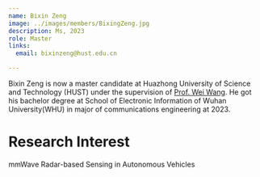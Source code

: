 ```yaml
---
name: Bixin Zeng
image: ../images/members/BixingZeng.jpg
description: Ms, 2023
role: Master
links:
  email: bixinzeng@hust.edu.cn

---
```


Bixin Zeng is now a master candidate at Huazhong University of Science and Technology (HUST) under the supervision of [Prof. Wei Wang](https://eic.hust.edu.cn/professor/wangwei/index.html). He got his bachelor degree at School of Electronic Information of Wuhan University(WHU) in major of communications engineering at 2023.

Research Interest
======

mmWave Radar-based Sensing in Autonomous Vehicles

